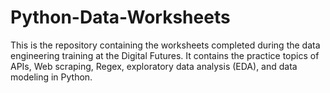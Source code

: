 # Python-Data-Worksheets

This is the repository containing the worksheets completed during the data engineering training at the Digital Futures. It contains the practice topics of APIs, Web scraping, Regex, exploratory data analysis (EDA), and data modeling in Python.
